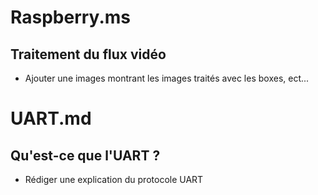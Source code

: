 # Raspberry.ms
## Traitement du flux vidéo 
- Ajouter une images montrant les images traités avec les boxes, ect...

# UART.md
## Qu'est-ce que l'UART ?
- Rédiger une explication du protocole UART